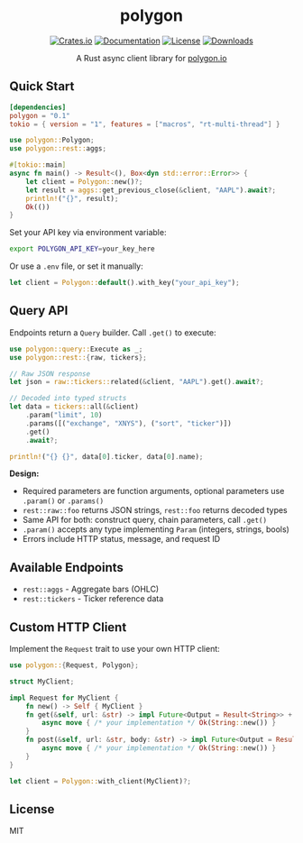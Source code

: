 <div align="center">

# polygon

[![Crates.io](https://img.shields.io/crates/v/polygon.svg)](https://crates.io/crates/polygon)
[![Documentation](https://docs.rs/polygon/badge.svg)](https://docs.rs/polygon)
[![License](https://img.shields.io/crates/l/polygon.svg)](https://github.com/inboard-ai/polygon/blob/master/LICENSE)
[![Downloads](https://img.shields.io/crates/d/polygon.svg)](https://crates.io/crates/polygon)

A Rust async client library for [polygon.io](https://polygon.io)

</div>

## Quick Start

```toml
[dependencies]
polygon = "0.1"
tokio = { version = "1", features = ["macros", "rt-multi-thread"] }
```

```rust
use polygon::Polygon;
use polygon::rest::aggs;

#[tokio::main]
async fn main() -> Result<(), Box<dyn std::error::Error>> {
    let client = Polygon::new()?;
    let result = aggs::get_previous_close(&client, "AAPL").await?;
    println!("{}", result);
    Ok(())
}
```

Set your API key via environment variable:
```bash
export POLYGON_API_KEY=your_key_here
```

Or use a `.env` file, or set it manually:
```rust
let client = Polygon::default().with_key("your_api_key");
```

## Query API

Endpoints return a `Query` builder. Call `.get()` to execute:

```rust
use polygon::query::Execute as _;
use polygon::rest::{raw, tickers};

// Raw JSON response
let json = raw::tickers::related(&client, "AAPL").get().await?;

// Decoded into typed structs
let data = tickers::all(&client)
    .param("limit", 10)
    .params([("exchange", "XNYS"), ("sort", "ticker")])
    .get()
    .await?;

println!("{} {}", data[0].ticker, data[0].name);
```

**Design:**
- Required parameters are function arguments, optional parameters use `.param()` or `.params()`
- `rest::raw::foo` returns JSON strings, `rest::foo` returns decoded types
- Same API for both: construct query, chain parameters, call `.get()`
- `.param()` accepts any type implementing `Param` (integers, strings, bools)
- Errors include HTTP status, message, and request ID

## Available Endpoints

- `rest::aggs` - Aggregate bars (OHLC)
- `rest::tickers` - Ticker reference data

## Custom HTTP Client

Implement the `Request` trait to use your own HTTP client:

```rust
use polygon::{Request, Polygon};

struct MyClient;

impl Request for MyClient {
    fn new() -> Self { MyClient }
    fn get(&self, url: &str) -> impl Future<Output = Result<String>> + Send {
        async move { /* your implementation */ Ok(String::new()) }
    }
    fn post(&self, url: &str, body: &str) -> impl Future<Output = Result<String>> + Send {
        async move { /* your implementation */ Ok(String::new()) }
    }
}

let client = Polygon::with_client(MyClient)?;
```

## License

MIT
